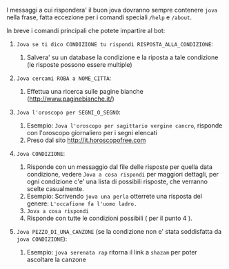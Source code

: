 I messaggi a cui rispondera' il buon jova dovranno sempre contenere ```jova``` nella frase, fatta eccezione per i comandi speciali ```/help``` e ```/about```.

In breve i comandi principali che potete impartire al bot:

1. ```Jova se ti dico CONDIZIONE tu rispondi RISPOSTA_ALLA_CONDIZIONE```:
    1. Salvera' su un database la condizione e la riposta a tale condizione (le risposte possono essere multiple)

2. ```Jova cercami ROBA a NOME_CITTA```:
    1. Effettua una ricerca sulle pagine bianche (http://www.paginebianche.it/)

3. ```Jova l'oroscopo per SEGNI_O_SEGNO```:
    1. Esempio: ```Jova l'oroscopo per sagittario vergine cancro```, risponde con l'oroscopo giornaliero per i segni elencati
    2. Preso dal sito http://it.horoscopofree.com

4. ```Jova CONDIZIONE```:
    1. Risponde con un messaggio dal file delle risposte per quella data condizione, vedere ```Jova a cosa rispondi``` per maggiori dettagli, per ogni condizione c'e' una lista di possibili risposte, che verranno scelte casualmente.
    2. Esempio: Scrivendo ```jova una perla``` otterrete una risposta del genere: ```L'occafione fa l'uomo ladro.```
    3. ```Jova a cosa rispondi```
      1. Risponde con tutte le condizioni possibili ( per il punto 4 ).

5. ```Jova PEZZO_DI_UNA_CANZONE``` (se la condizione non e' stata soddisfatta da ```jova CONDIZIONE```):
    1. Esempio: ```jova serenata rap``` ritorna il link a ```shazam``` per poter ascoltare la canzone
